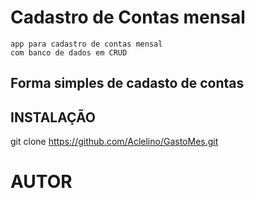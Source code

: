 # Cadastro de Contas mensal 
    app para cadastro de contas mensal
    com banco de dados em CRUD
    
## Forma simples de cadasto de contas ##


## INSTALAÇÃO

git clone https://github.com/Aclelino/GastoMes.git

# AUTOR


